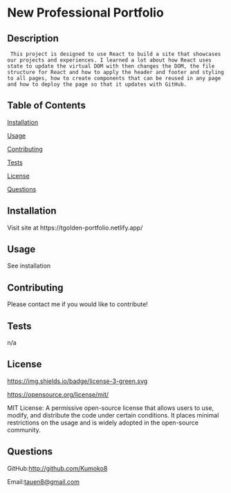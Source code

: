# New Professional Portfolio

 
  ## Description

 
     This project is designed to use React to build a site that showcases our projects and experiences. I learned a lot about how React uses state to update the virtual DOM with then changes the DOM, the file structure for React and how to apply the header and footer and styling to all pages, how to create components that can be reused in any page and how to deploy the page so that it updates with GitHub.


   ## Table of Contents

 
   [Installation](#installation) 

 
   [Usage](#usage)

 
   [Contributing](#contributing)

 
   [Tests](#tests)

 
   [License](#license) 

 
   [Questions](#questions)


  ## Installation <a name="installation"></a> 

 <p> Visit site at https://tgolden-portfolio.netlify.app/ </p>


  ## Usage <a name="usage"></a>

 <p> See installation</p>


  ## Contributing <a name="contributing"></a>

 Please contact me if you would like to contribute!


  ## Tests <a name="tests"></a>

 n/a


  ## License <a name="license"></a>

  
   https://img.shields.io/badge/license-3-green.svg

 
   https://opensource.org/license/mit/

 
   MIT License: A permissive open-source license that allows users to use, modify, and distribute the code under certain conditions. It places minimal restrictions on the usage and is widely adopted in the open-source community. 
  ## Questions <a name="questions"></a>
   

GitHub:http://github.com/Kumoko8
   

 Email:tauen8@gmail.com
